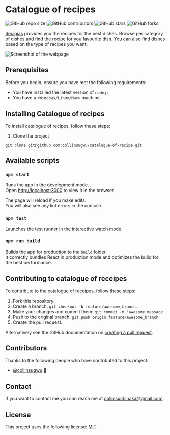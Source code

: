 # Catalogue of recipes

<!--- These are examples. See https://shields.io for others or to customize this set of shields. You might want to include dependencies, project status and licence info here --->
![GitHub repo size](https://img.shields.io/github/repo-size/collinsugwu/catalogue-of-recipe)
![GitHub contributors](https://img.shields.io/github/contributors/collinsugwu/catalogue-of-recipe)
![GitHub stars](https://img.shields.io/github/stars/collinsugwu/catalogue-of-recipe?style=social)
![GitHub forks](https://img.shields.io/github/forks/collinsugwu/catalogue-of-recipe?style=social)

[Recipias](https://recipias.herokuapp.com/) provides you the recipes for the best dishes. Browse per category of dishes and find the recipe for you favourite dish. You can also find dishes based on the type of recipes you want.

![Screenshot of the webpage](https://github.com/collinsugwu/catalogue-of-recipe/blob/implement-catalogue/src/images/recipes.gif)

## Prerequisites

Before you begin, ensure you have met the following requirements:
<!--- These are just example requirements. Add, duplicate or remove as required --->
* You have installed the latest version of `nodejs`
* You have a `<Windows/Linux/Mac>` machine.

## Installing Catalogue of recipes

To install catalogue of recipes, follow these steps:

1. Clone the project
```
git clone git@github.com:collinsugwu/catalogue-of-recipe.git
```
## Available scripts

### `npm start`

Runs the app in the development mode.<br />
Open [http://localhost:3000](http://localhost:3000) to view it in the browser.

The page will reload if you make edits.<br />
You will also see any lint errors in the console.

### `npm test`

Launches the test runner in the interactive watch mode.<br />

### `npm run build`

Builds the app for production to the `build` folder.<br />
It correctly bundles React in production mode and optimizes the build for the best performance.


## Contributing to catalogue of receipes
<!--- If your README is long or you have some specific process or steps you want contributors to follow, consider creating a separate CONTRIBUTING.md file--->
To contribute to the catalogue of receipes, follow these steps:

1. Fork this repository.
2. Create a branch: `git checkout -b feature/awesome_branch`.
3. Make your changes and commit them: `git commit -m 'awesome message'`
4. Push to the original branch: `git push origin feature/awesome_branch`
5. Create the pull request.

Alternatively see the GitHub documentation on [creating a pull request](https://help.github.com/en/github/collaborating-with-issues-and-pull-requests/creating-a-pull-request).

## Contributors

Thanks to the following people who have contributed to this project:

* [@collinsugwu](https://github.com/collinsugwu) 📖


## Contact

If you want to contact me you can reach me at <collinsuchinaka@gmail.com>.

## License
<!--- If you're not sure which open license to use see https://choosealicense.com/--->

This project uses the following license: [MIT](<link>).
